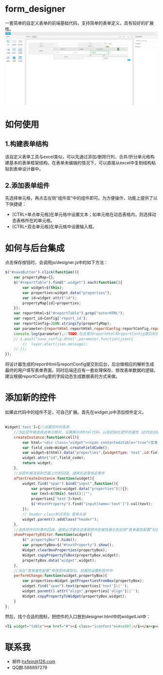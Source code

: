 # form_designer
一套简单的自定义表单的前端基础代码，支持简单的表单定义，具有较好的扩展性。
![效果图](https://raw.githubusercontent.com/hxfein/form_designer/master/%E6%95%88%E6%9E%9C%E6%88%AA%E5%9B%BE.png "效果图")
# 如何使用
## 1.构建表单结构
该自定义表单工具与excel类似，可以先通过添加/删除行列、合并/折分单元格构建基本的表单框架结构。在表单未编辑的情况下，可以直接从excel中复制结构粘贴到表单设计器中。
## 2.添加表单组件
先选择单元格，再点击左侧“组件库”中的组件即可。为方便操作，功能上提供了以下快捷键：
* 	[CTRL+单点单元格]在单元格中设置文本；如单元格在动态表格内，则选择动态表格所在的单元格。
* 	[CTRL+双击单元格]在单元格中设置输入框。
# 如何与后台集成
点击保存按钮时，会调用js/designer.js中的如下方法：
```javascript
$("#saveButton").click(function(){
	var propertyMap={};
	$("#reportTable").find(".widget").each(function(){
		var widget=$(this);
		var properties=widget.data("properties");
		var id=widget.attr("id");
		propertyMap[id]=properties;
	});
    var reportHtml=$("#reportTable").prop("outerHTML");
	var report_id=Config['report_id'];
	var reportConfig=JSON.stringify(propertyMap);
	var parameter={reportHtml:reportHtml,reportConfig:reportConfig,report_id:report_id};
	console.log(parameter);//TODO:在这里将reportHtml和reportConfig提交到后台，解析生成实际表单
    // $.post("save_config.dhtml",parameter,function(json){
		//  layer.alert(json.message);
	// });
});
```
将设计器生成的reportHtml与reportConfig提交到后台，后台做相应的解析生成最终的用户填写表单界面。同时后端还应有一套处理保存、修改表单数据的逻辑，建议根据reportConfig里的字段动态生成数据表的方式来做。
# 添加新的控件
如果此代码中的组件不足，可自己扩展。首先在widget.js中添加控件定义。

```javascript

Widget['text']={//设置控件的名称
	//当此控件被选择进单元格时，设置展示的html代码，以及初始化控件的属性（此时此创建控件，未真正渲染到页面上）
	createInstance:function(cell){
		var html='<div class="widget"><span contenteditable="true">文本</span></div>';
		var field_code=Widget.createFieldCode();
		var widget=$(html).data("properties",{widgetType:'text',id:field_code,text:'文本'});
		widget.attr("id",field_code);
		return widget;
	},
	//当控件被渲染到页面上时的回调，通常在这里绑定事件
	afterCreateInstance:function(widget){
		widget.find("span").bind("input",function(){
			var properties=widget.data("properties")||{};
			var text=$(this).text()||"";
			properties['text']=text;
			$("#textProperty").find("input[name='text']").val(text);
		});
		// header class样式添加 表单头部
		widget.parent().addClass("header");
	},
	//选择控件时的事件回调，通常必须要在这里把控件的属性展示到右侧“表单属性配置”栏目中
	showPropertyEditor:function(widget){
		$(".propertyBox").hide();
		var propertyBox=$("#textProperty").show();
		Widget.clearBoxProperties(propertyBox);
		Widget.copyPropertyToBox(propertyBox,widget);
		propertyBox.data("widget",widget);
	},
	//当在“表单属性配置”修改控件属性后，将属性设置到控件中
	performChange:function(widget,propertyBox){
		var properties=Widget.getPropertiesFromBox(propertyBox);
		widget.find("span").text(properties['text']||'');
		widget.parent().attr("align",properties['align']||'');
		Widget.copyPropertyToWidget(propertyBox,widget);
	}
};
```
然后，找个合适的图标，把控件的入口放到designer.html中的widgetList中：
```html
<li widget="table"><a href="#"><i class="iconfont">&#xe807;</i></a><p>动态表格</p></li>
```
# 联系我
* 邮件:hxfein@126.com
* QQ群:586897279
